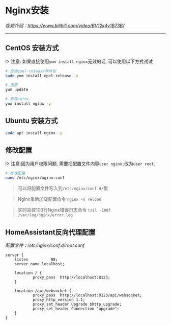 # Nginx安装

*视频介绍：https://www.bilibili.com/video/BV12k4y1B73B/*

---

## CentOS 安装方式

!> 注意: 如果直接使用`yum install nginx`无效的话, 可以使用以下方式试试

```bash
# 安装epel-release软件包
sudo yum install epel-release -y

# 更新
yum update

# 安装nginx
yum install nginx -y
```

## Ubuntu 安装方式
```bash
sudo apt install nginx -y
```

## 修改配置

!> 注意:因为用户权限问题, 需要把配置文件内容`user nginx;`改为`user root;`

```bash
# 修改配置
nano /etc/nginx/nginx.conf
```

> 可以将配置文件写入到`/etc/nginx/conf.d/`里

> Nginx重新加载配置命令 `nginx -s reload`

> 实时监控100行Nginx错误日志命令 `tail -100f /var/log/nginx/error.log`

## HomeAssistant反向代理配置

*配置文件：/etc/nginx/conf.d/root.conf*

```nginx
server {
    listen          88;
    server_name localhost;

    location / {
            proxy_pass  http://localhost:8123;
    }

    location /api/websocket {
            proxy_pass  http://localhost:8123/api/websocket;
            proxy_http_version 1.1;
            proxy_set_header Upgrade $http_upgrade;
            proxy_set_header Connection "upgrade";
    }
}
```